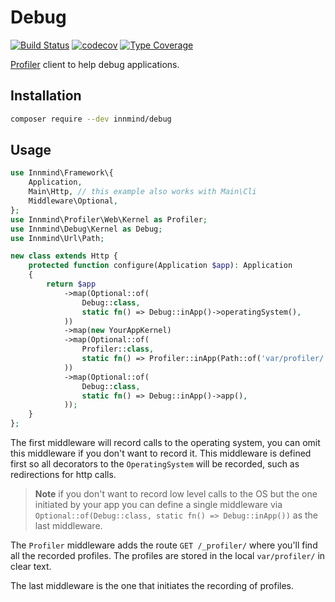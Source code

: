 # Debug

[![Build Status](https://github.com/Innmind/Debug/workflows/CI/badge.svg?branch=master)](https://github.com/Innmind/Debug/actions?query=workflow%3ACI)
[![codecov](https://codecov.io/gh/Innmind/Debug/branch/develop/graph/badge.svg)](https://codecov.io/gh/Innmind/Debug)
[![Type Coverage](https://shepherd.dev/github/Innmind/Debug/coverage.svg)](https://shepherd.dev/github/Innmind/Debug)

[Profiler](https://github.com/Innmind/Profiler) client to help debug applications.

## Installation

```sh
composer require --dev innmind/debug
```

## Usage

```php
use Innmind\Framework\{
    Application,
    Main\Http, // this example also works with Main\Cli
    Middleware\Optional,
};
use Innmind\Profiler\Web\Kernel as Profiler;
use Innmind\Debug\Kernel as Debug;
use Innmind\Url\Path;

new class extends Http {
    protected function configure(Application $app): Application
    {
        return $app
            ->map(Optional::of(
                Debug::class,
                static fn() => Debug::inApp()->operatingSystem(),
            ))
            ->map(new YourAppKernel)
            ->map(Optional::of(
                Profiler::class,
                static fn() => Profiler::inApp(Path::of('var/profiler/')),
            ))
            ->map(Optional::of(
                Debug::class,
                static fn() => Debug::inApp()->app(),
            ));
    }
};
```

The first middleware will record calls to the operating system, you can omit this middleware if you don't want to record it. This middleware is defined first so all decorators to the `OperatingSystem` will be recorded, such as redirections for http calls.

> **Note** if you don't want to record low level calls to the OS but the one initiated by your app you can define a single middleware via `Optional::of(Debug::class, static fn() => Debug::inApp())` as the last middleware.

The `Profiler` middleware adds the route `GET /_profiler/` where you'll find all the recorded profiles. The profiles are stored in the local `var/profiler/` in clear text.

The last middleware is the one that initiates the recording of profiles.
